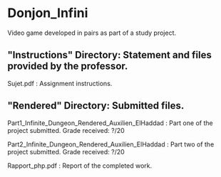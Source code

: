 # Donjon_Infini
Video game developed in pairs as part of a study project.

## "Instructions" Directory: Statement and files provided by the professor.

Sujet.pdf : Assignment instructions.

## "Rendered" Directory: Submitted files.

Part1_Infinite_Dungeon_Rendered_Auxilien_ElHaddad : Part one of the project submitted. Grade received: ?/20

Part2_Infinite_Dungeon_Rendered_Auxilien_ElHaddad : Part two of the project submitted. Grade received: ?/20

Rapport_php.pdf : Report of the completed work.
